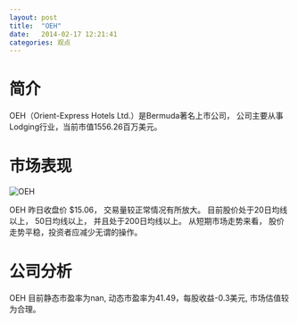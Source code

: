 ```yaml
---
layout: post
title:  "OEH"
date:   2014-02-17 12:21:41
categories: 观点
---
```


# 简介
OEH（Orient-Express Hotels Ltd.）是Bermuda著名上市公司，
公司主要从事Lodging行业，当前市值1556.26百万美元。

# 市场表现

![OEH](http://finviz.com/chart.ashx?t=OEH&ty=c&ta=1&p=d&s=l)

OEH 昨日收盘价 $15.06，
交易量较正常情况有所放大。
目前股价处于20日均线以上，
50日均线以上，
并且处于200日均线以上。
从短期市场走势来看，
股价走势平稳，投资者应减少无谓的操作。

# 公司分析
OEH 目前静态市盈率为nan, 动态市盈率为41.49，每股收益-0.3美元,
市场估值较为合理。
